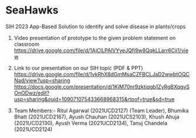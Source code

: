 # SeaHawks
SIH 2023 App-Based Solution to identify and solve disease in plants/crops

1. Video presentation of prototype to the given problem statement on classroom
   https://drive.google.com/file/d/1AiClLPAlVYyeJQfj9w8QqkLLarr6Cii1/view

2. Link to our presentation on our SIH topic (PDF & PPT)
   https://drive.google.com/file/d/1vkRhX8dGmMsaCZFBCLJaD2wwbtOQCNad/view?usp=sharing
   https://docs.google.com/presentation/d/1KjM70nr9zktiqgb1ZyRgBXqgvSOnODwz/edit?usp=sharing&ouid=109071075433668968315&rtpof=true&sd=true

3. Team Members:- 
   Ritul Agarwal (2021UCD2127) (Team Leader), 
   Bhumika Bhatt (2021UCD2167), 
   Ayush Chauhan (2021UCS2103), 
   Khush Ahuja (2021UCD2130), 
   Ayush Verma (2021UCD2134), 
   Tanuj Chandela (2021UCD2124)
